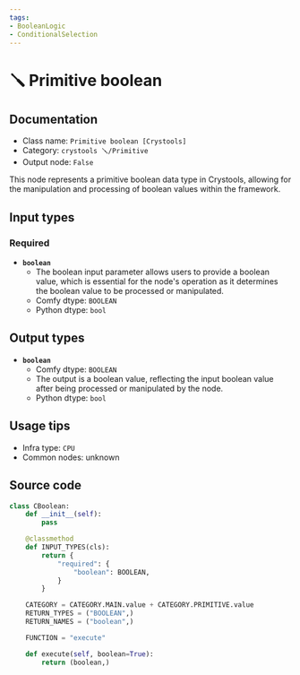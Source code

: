 ```yaml
---
tags:
- BooleanLogic
- ConditionalSelection
---
```


# 🪛 Primitive boolean
## Documentation
- Class name: `Primitive boolean [Crystools]`
- Category: `crystools 🪛/Primitive`
- Output node: `False`

This node represents a primitive boolean data type in Crystools, allowing for the manipulation and processing of boolean values within the framework.
## Input types
### Required
- **`boolean`**
    - The boolean input parameter allows users to provide a boolean value, which is essential for the node's operation as it determines the boolean value to be processed or manipulated.
    - Comfy dtype: `BOOLEAN`
    - Python dtype: `bool`
## Output types
- **`boolean`**
    - Comfy dtype: `BOOLEAN`
    - The output is a boolean value, reflecting the input boolean value after being processed or manipulated by the node.
    - Python dtype: `bool`
## Usage tips
- Infra type: `CPU`
- Common nodes: unknown


## Source code
```python
class CBoolean:
    def __init__(self):
        pass

    @classmethod
    def INPUT_TYPES(cls):
        return {
            "required": {
                "boolean": BOOLEAN,
            }
        }

    CATEGORY = CATEGORY.MAIN.value + CATEGORY.PRIMITIVE.value
    RETURN_TYPES = ("BOOLEAN",)
    RETURN_NAMES = ("boolean",)

    FUNCTION = "execute"

    def execute(self, boolean=True):
        return (boolean,)

```
